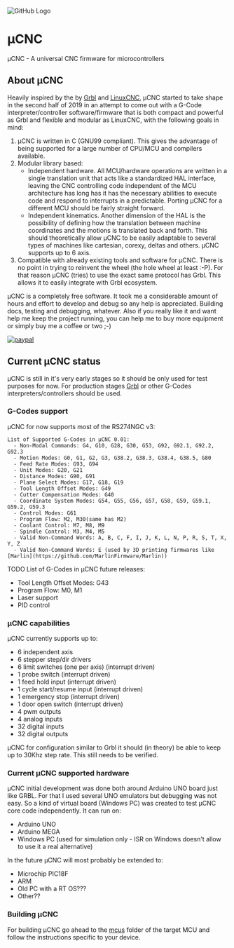 ![GitHub Logo](https://github.com/Paciente8159/uCNC/blob/master/docs/logo.png?raw=true)

# µCNC
µCNC - A universal CNC firmware for microcontrollers

## About µCNC
Heavily inspired by the by [Grbl](https://github.com/gnea/grbl) and [LinuxCNC](http://linuxcnc.org/), µCNC started to take shape in the second half of 2019 in an attempt to come out with a G-Code interpreter/controller software/firmware that is both compact and powerful as Grbl and flexible and modular as LinuxCNC, with the following goals in mind:

1. µCNC is written in C (GNU99 compliant). This gives the advantage of being supported for a large number of CPU/MCU and compilers available.
2. Modular library based:
   - Independent hardware. All MCU/hardware operations are written in a single translation unit that acts like a standardized HAL interface, leaving the CNC controlling code independent of the MCU architecture has long has it has the necessary abilities to execute code and respond to interrupts in a predictable. Porting µCNC for a different MCU should be fairly straight forward.
   - Independent kinematics. Another dimension of the HAL is the possibility of defining how the translation between machine coordinates and the motions is translated back and forth. This should theoretically allow µCNC to be easily adaptable to several types of machines like cartesian, corexy, deltas and others. µCNC supports up to 6 axis.
3. Compatible with already existing tools and software for µCNC. There is no point in trying to reinvent the wheel (the hole wheel at least :-P). For that reason µCNC (tries) to use the exact same protocol has Grbl. This allows it to easily integrate with Grbl ecosystem.

µCNC is a completely free software. It took me a considerable amount of hours and effort to develop and debug so any help is appreciated. Building docs, testing and debugging, whatever. Also if you really like it and want help me keep the project running, you can help me to buy more equipment or simply buy me a coffee or two ;-)

[![paypal](https://www.paypalobjects.com/webstatic/en_US/i/buttons/PP_logo_h_100x26.png)](https://www.paypal.me/paciente8159)

## Current µCNC status
µCNC is still in it's very early stages so it should be only used for test purposes for now.
For production stages [Grbl](https://github.com/gnea/grbl) or other G-Codes interpreters/controllers should be used.

### G-Codes support
µCNC for now supports most of the RS274NGC v3:

```
List of Supported G-Codes in µCNC 0.01:
  - Non-Modal Commands: G4, G10, G28, G30, G53, G92, G92.1, G92.2, G92.3
  - Motion Modes: G0, G1, G2, G3, G38.2, G38.3, G38.4, G38.5, G80
  - Feed Rate Modes: G93, G94
  - Unit Modes: G20, G21
  - Distance Modes: G90, G91
  - Plane Select Modes: G17, G18, G19
  - Tool Length Offset Modes: G49
  - Cutter Compensation Modes: G40
  - Coordinate System Modes: G54, G55, G56, G57, G58, G59, G59.1, G59.2, G59.3
  - Control Modes: G61
  - Program Flow: M2, M30(same has M2)
  - Coolant Control: M7, M8, M9
  - Spindle Control: M3, M4, M5
  - Valid Non-Command Words: A, B, C, F, I, J, K, L, N, P, R, S, T, X, Y, Z
  - Valid Non-Command Words: E (used by 3D printing firmwares like [Marlin](https://github.com/MarlinFirmware/Marlin))
```

TODO List of G-Codes in µCNC future releases:
  - Tool Length Offset Modes: G43
  - Program Flow: M0, M1
  - Laser support
  - PID control

### µCNC capabilities
µCNC currently supports up to:
  - 6 independent axis 
  - 6 stepper step/dir drivers
  - 6 limit switches (one per axis) (interrupt driven)
  - 1 probe switch (interrupt driven)
  - 1 feed hold input (interrupt driven)
  - 1 cycle start/resume input (interrupt driven)
  - 1 emergency stop (interrupt driven)
  - 1 door open switch (interrupt driven)
  - 4 pwm outputs
  - 4 analog inputs
  - 32 digital inputs
  - 32 digital outputs

µCNC for configuration similar to Grbl it should (in theory) be able to keep up to 30Khz step rate. This still needs to be verified.

### Current µCNC supported hardware
µCNC initial development was done both around Arduino UNO board just like GRBL.
For that I used several UNO emulators but debugging was not easy. So a kind of virtual board (Windows PC) was created to test µCNC core code independently.
It can run on:
  - Arduino UNO
  - Arduino MEGA
  - Windows PC (used for simulation only - ISR on Windows doesn't allow to use it a real alternative)

In the future µCNC will most probably be extended to:
  - Microchip PIC18F
  - ARM
  - Old PC with a RT OS???
  - Other??

### Building µCNC
For building µCNC go ahead to the [mcus](https://github.com/Paciente8159/uCNC/blob/master/uCNC/mcus) folder of the target MCU and follow the instructions specific to your device.


